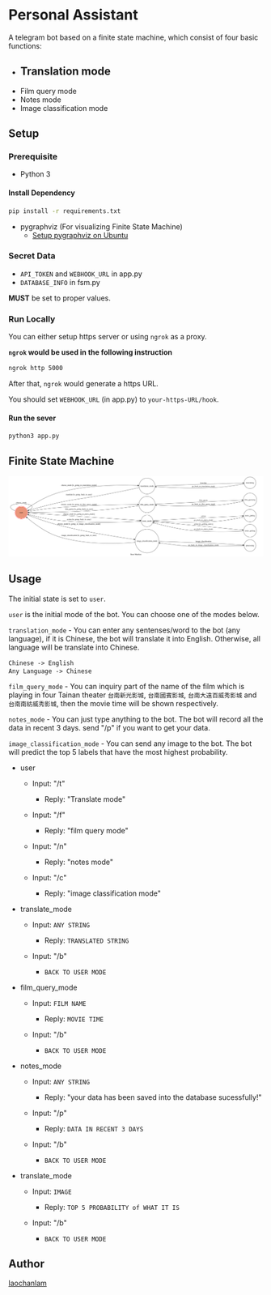 # Personal Assistant

A telegram bot based on a finite state machine, which consist of four basic functions:
- Translation mode
	- 
- Film query mode
- Notes mode
- Image classification mode

## Setup

### Prerequisite
* Python 3

#### Install Dependency
```sh
pip install -r requirements.txt
```

* pygraphviz (For visualizing Finite State Machine)
    * [Setup pygraphviz on Ubuntu](http://www.jianshu.com/p/a3da7ecc5303)

### Secret Data

- `API_TOKEN` and `WEBHOOK_URL` in app.py
- `DATABASE_INFO` in fsm.py 

**MUST** be set to proper values.

### Run Locally
You can either setup https server or using `ngrok` as a proxy.

**`ngrok` would be used in the following instruction**

```sh
ngrok http 5000
```

After that, `ngrok` would generate a https URL.

You should set `WEBHOOK_URL` (in app.py) to `your-https-URL/hook`.

#### Run the sever

```sh
python3 app.py
```

## Finite State Machine
![fsm](./img/show-fsm.png)

## Usage
The initial state is set to `user`.

`user` is the initial mode of the bot. You can choose one of the modes below.

`translation_mode` - You can enter any sentenses/word to the bot (any language), if it is Chinese, the bot will translate it into English. Otherwise, all language will be translate into Chinese.
```
Chinese -> English
Any Language -> Chinese
```

`film_query_mode` - You can inquiry part of the name of the film which is playing in four Tainan theater `台南新光影城`, `台南國賓影城`, `台南大遠百威秀影城` and `台南南紡威秀影城`, then the movie time will be shown respectively.

`notes_mode` - You can just type anything to the bot. The bot will record all the data in recent 3 days. send "/p" if you want to get your data.

`image_classification_mode` - You can send any image to the bot. The bot will predict the top 5 labels that have the most highest probability.

* user
	* Input: "/t"
		* Reply: "Translate mode"

	* Input: "/f"
		* Reply: "film query mode"

	* Input: "/n"
		* Reply: "notes mode"

	* Input: "/c"
		* Reply: "image classification mode"

* translate_mode
	* Input: `ANY STRING`
		* Reply: `TRANSLATED STRING`

	* Input: "/b"
		* `BACK TO USER MODE`

* film_query_mode
	* Input: `FILM NAME`
		* Reply: `MOVIE TIME`

	* Input: "/b"
		* `BACK TO USER MODE`
		
* notes_mode
	* Input: `ANY STRING`
		* Reply: "your data has been saved into the database sucessfully!"

	* Input: "/p"
		* Reply: `DATA IN RECENT 3 DAYS`

	* Input: "/b"
		* `BACK TO USER MODE`

* translate_mode
	* Input: `IMAGE`
		* Reply: `TOP 5 PROBABILITY of WHAT IT IS`

	* Input: "/b"
		* `BACK TO USER MODE`

## Author
[laochanlam](https://github.com/laochanlam)
